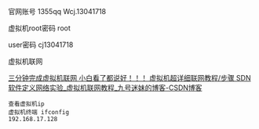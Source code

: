 官网账号 1355qq Wcj.13041718

虚拟机root密码 root

user密码 cj13041718

虚拟机联网

[三分钟完成虚拟机联网 小白看了都说好！！！ 虚拟机超详细联网教程/步骤 SDN软件定义网络实验_虚拟机联网教程_九号迷妹的博客-CSDN博客](https://blog.csdn.net/qq_53429158/article/details/119043547)



```
查看虚拟机ip
虚拟机终端 ifconfig 
192.168.17.128
```



